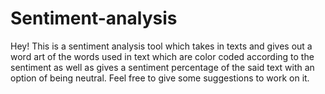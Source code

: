# Sentiment-analysis
Hey! This is a sentiment analysis tool which takes in texts and gives out a word art of the words used in text which are color coded according to the sentiment as well as gives a sentiment percentage of the said text with an option of being neutral. Feel free to give some suggestions to work on it.
